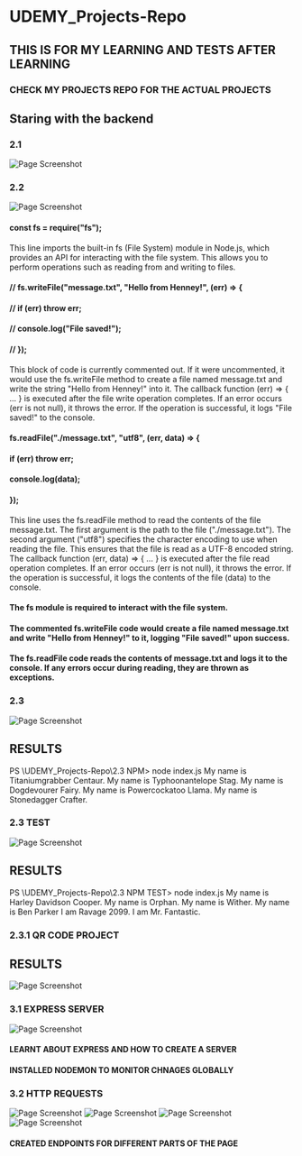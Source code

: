 # UDEMY_Projects-Repo

## THIS IS FOR MY LEARNING AND TESTS AFTER LEARNING
### CHECK MY PROJECTS REPO FOR THE ACTUAL PROJECTS

## Staring with the backend 

### 2.1
![Page Screenshot](/Images/Screenshot%20(156).png)

### 2.2
![Page Screenshot](/Images/Screenshot%20(157).png)

#### const fs = require("fs");
This line imports the built-in fs (File System) module in Node.js, which provides an API for interacting with the file system. This allows you to perform operations such as reading from and writing to files.


#### // fs.writeFile("message.txt", "Hello from Henney!", (err) => {
#### //     if (err) throw err;
#### //     console.log("File saved!");
#### // });
 This block of code is currently commented out. If it were uncommented, it would use the fs.writeFile method to create a file named message.txt and write the string "Hello from Henney!" into it.
 The callback function (err) => { ... } is executed after the file write operation completes. If an error occurs (err is not null), it throws the error.
If the operation is successful, it logs "File saved!" to the console.


#### fs.readFile("./message.txt", "utf8", (err, data) => {
####    if (err) throw err;
####    console.log(data);
#### });
 This line uses the fs.readFile method to read the contents of the file message.txt.
 The first argument is the path to the file ("./message.txt").
 The second argument ("utf8") specifies the character encoding to use when reading the file. This ensures that the file is read as a UTF-8 encoded string.
 The callback function (err, data) => { ... } is executed after the file read operation completes. If an error occurs (err is not null), it throws the error. If the operation is successful, it logs the contents of the file (data) to the console.

#### The fs module is required to interact with the file system.
#### The commented fs.writeFile code would create a file named message.txt and write "Hello from Henney!" to it, logging "File saved!" upon success.
#### The fs.readFile code reads the contents of message.txt and logs it to the console. If any errors occur during reading, they are thrown as exceptions.

### 2.3 
![Page Screenshot](/Images/Screenshot%20(158).png)
## RESULTS
PS \UDEMY_Projects-Repo\2.3 NPM> node index.js
My name is Titaniumgrabber Centaur.
My name is Typhoonantelope Stag.
My name is Dogdevourer Fairy.
My name is Powercockatoo Llama.
My name is Stonedagger Crafter. 

### 2.3 TEST
![Page Screenshot](/Images/Screenshot%20(158).png)
## RESULTS
PS \UDEMY_Projects-Repo\2.3 NPM TEST> node index.js
My name is Harley Davidson Cooper.
My name is Orphan.
My name is Wither.
My name is Ben Parker
I am Ravage 2099.
I am Mr. Fantastic.

### 2.3.1 QR CODE PROJECT 
## RESULTS
![Page Screenshot](/Images/Screenshot%20(159).png)

### 3.1 EXPRESS SERVER
![Page Screenshot](/Images/Screenshot%20(162).png)

#### LEARNT ABOUT EXPRESS AND HOW TO CREATE A SERVER 
#### INSTALLED NODEMON TO MONITOR CHNAGES GLOBALLY 

### 3.2 HTTP REQUESTS
![Page Screenshot](/Images/Screenshot%20(164).png)
![Page Screenshot](/Images/Screenshot%20(165).png)
![Page Screenshot](/Images/Screenshot%20(166).png)
![Page Screenshot](/Images/Screenshot%20(167).png)

#### CREATED ENDPOINTS FOR DIFFERENT PARTS OF THE PAGE